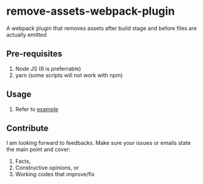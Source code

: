 # remove-assets-webpack-plugin
A webpack plugin that removes assets after build stage and before files are actually emitted

## Pre-requisites
1. Node JS (6 is preferrable)
2. yarn (some scripts will not work with npm)

## Usage
1. Refer to [example](https://github.com/pierresaux/react-static-site-webpack-plugin/tree/master/example)

## Contribute
I am looking forward to feedbacks. Make sure your issues or emails state the main point and cover:

1. Facts,
2. Constructive opinions, or
3. Working codes that improve/fix
